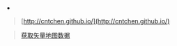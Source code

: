 * 
> [http://cntchen.github.io/](http://cntchen.github.io/)  

>[获取矢量地图数据](http://datav.aliyun.com/tools/atlas/#&lat=33.521903996156105&lng=104.29849999999999&zoom=4)

